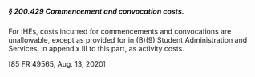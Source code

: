 ##### § 200.429 Commencement and convocation costs. #####

For IHEs, costs incurred for commencements and convocations are unallowable, except as provided for in (B)(9) Student Administration and Services, in appendix III to this part, as activity costs.

[85 FR 49565, Aug. 13, 2020]